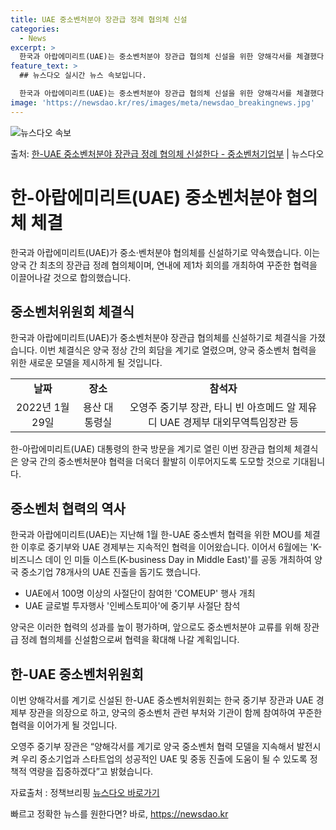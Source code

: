 ```yaml
---
title: UAE 중소벤처분야 장관급 정례 협의체 신설
categories:
  - News
excerpt: >
  한국과 아랍에미리트(UAE)는 중소벤처분야 장관급 협의체 신설을 위한 양해각서를 체결했다. 이는 양국 최초의…
feature_text: >
  ## 뉴스다오 실시간 뉴스 속보입니다.

  한국과 아랍에미리트(UAE)는 중소벤처분야 장관급 협의체 신설을 위한 양해각서를 체결했다. 이는 양국 최초의…
image: 'https://newsdao.kr/res/images/meta/newsdao_breakingnews.jpg'
---
```


![뉴스다오 속보](https://newsdao.kr/res/images/meta/newsdao_breakingnews.jpg)

<p>출처: <a href="https://newsdao.kr/3962" rel="dofollow">한-UAE 중소벤처분야 장관급 정례 협의체 신설한다 - 중소벤처기업부</a> | 뉴스다오</p>

<h1>한-아랍에미리트(UAE) 중소벤처분야 협의체 체결</h1>

<p data-ke-size="size16">한국과 아랍에미리트(UAE)가 중소·벤처분야 협의체를 신설하기로 약속했습니다. 이는 양국 간 최초의 장관급 정례 협의체이며, 연내에 제1차 회의를 개최하여 꾸준한 협력을 이끌어나갈 것으로 합의했습니다.</p>

<h2 data-ke-size="size26">중소벤처위원회 체결식</h2>

<p data-ke-size="size16">한국과 아랍에미리트(UAE)가 중소벤처분야 장관급 협의체를 신설하기로 체결식을 가졌습니다. 이번 체결식은 양국 정상 간의 회담을 계기로 열렸으며, 양국 중소벤처 협력을 위한 새로운 모델을 제시하게 될 것입니다.</p>

<table>
	<tbody>
		<tr>
			<td style="text-align: center; height: 17px;"><b>날짜</b></td>
			<td style="text-align: center; height: 17px;"><b>장소</b></td>
			<td style="text-align: center; height: 17px;"><b>참석자</b></td>
		</tr>
		<tr>
			<td style="text-align: center; height: 17px;">2022년 1월 29일</td>
			<td style="text-align: center; height: 17px;">용산 대통령실</td>
			<td style="text-align: center; height: 17px;">오영주 중기부 장관, 타니 빈 아흐메드 알 제유디 UAE 경제부 대외무역특임장관 등</td>
		</tr>
	</tbody>
</table>

<p data-ke-size="size16">한-아랍에미리트(UAE) 대통령의 한국 방문을 계기로 열린 이번 장관급 협의체 체결식은 양국 간의 중소벤처분야 협력을 더욱더 활발히 이루어지도록 도모할 것으로 기대됩니다.</p>

<h2 data-ke-size="size26">중소벤처 협력의 역사</h2>

<p data-ke-size="size16">한국과 아랍에미리트(UAE)는 지난해 1월 한-UAE 중소벤처 협력을 위한 MOU를 체결한 이후로 중기부와 UAE 경제부는 지속적인 협력을 이어왔습니다. 이어서 6월에는 'K-비즈니스 데이 인 미들 이스트(K-business Day in Middle East)'를 공동 개최하여 양국 중소기업 78개사의 UAE 진출을 돕기도 했습니다.</p>

<ul>
	<li>UAE에서 100명 이상의 사절단이 참여한 'COMEUP' 행사 개최</li>
	<li>UAE 글로벌 투자행사 '인베스토피아'에 중기부 사절단 참석</li>
</ul>

<p data-ke-size="size16">양국은 이러한 협력의 성과를 높이 평가하며, 앞으로도 중소벤처분야 교류를 위해 장관급 정례 협의체를 신설함으로써 협력을 확대해 나갈 계획입니다.</p>

<h2 data-ke-size="size26">한-UAE 중소벤처위원회</h2>

<p data-ke-size="size16">이번 양해각서를 계기로 신설된 한-UAE 중소벤처위원회는 한국 중기부 장관과 UAE 경제부 장관을 의장으로 하고, 양국의 중소벤처 관련 부처와 기관이 함께 참여하여 꾸준한 협력을 이어가게 될 것입니다.</p>

<p data-ke-size="size16">오영주 중기부 장관은 “양해각서를 계기로 양국 중소벤처 협력 모델을 지속해서 발전시켜 우리 중소기업과 스타트업의 성공적인 UAE 및 중동 진출에 도움이 될 수 있도록 정책적 역량을 집중하겠다”고 밝혔습니다.</p>

<p data-ke-size="size16">자료출처 : 정책브리핑 <a href="https://newsdao.kr/3962">뉴스다오 바로가기</a></p>
 

빠르고 정확한 뉴스를 원한다면? 바로, <a href="https://newsdao.kr" rel="dofollow">https://newsdao.kr</a>


